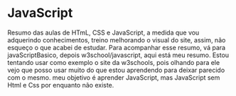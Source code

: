 # JavaScript
Resumo das aulas de HTmL, CSS e JavaScript, a medida que vou adquerindo conhecimentos, treino melhorando o visual do site, assim, não esqueço o que acabei de estudar.
Para acompanhar esse resumo, vá para javaScriptBasico, depois w3school/javascript, aqui está meu resumo.
Estou tentando usar como exemplo o site da w3schools, pois olhando para ele vejo que posso usar muito do que estou aprendendo para deixar parecido com o mesmo.
meu objetivo é aprender JavaScript, mas JavaScript sem Html e Css por enquanto não existe.
